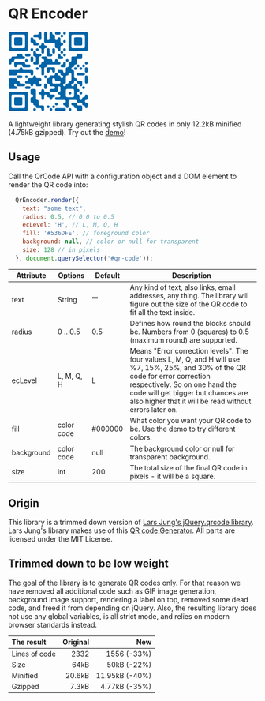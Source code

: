 # QR Encoder

<img  src="demo/qr-code-example.png"/>

A lightweight library generating stylish QR codes in only 12.2kB minified (4.75kB gzipped).
Try out the [demo](https://nimiq.github.io/qr-encoder/demo)!

## Usage
Call the QrCode API with a configuration object and a DOM element to render the QR code into:
```javascript
  QrEncoder.render({
    text: "some text",
    radius: 0.5, // 0.0 to 0.5
    ecLevel: 'H', // L, M, Q, H
    fill: '#536DFE', // foreground color
    background: null, // color or null for transparent
    size: 128 // in pixels
  }, document.querySelector('#qr-code'));
```

Attribute | Options | Default | Description
----------|---------|---------|------------
text | String | "" | Any kind of text, also links, email addresses, any thing. The library will figure out the size of the QR code to fit all the text inside.
radius | 0 .. 0.5 | 0.5 | Defines how round the blocks should be. Numbers from 0 (squares) to 0.5 (maximum round) are supported.
ecLevel | L, M, Q, H | L | Means "Error correction levels". The four values L, M, Q, and H will use %7, 15%, 25%, and 30% of the QR code for error correction respectively. So on one hand the code will get bigger but chances are also higher that it will be read without errors later on.
fill | color code | #000000 | What color you want your QR code to be. Use the demo to try different colors.
background | color code | null | The background color or null for transparent background.
size | int | 200 | The total size of the final QR code in pixels - it will be a square.

## Origin
This library is a trimmed down version of [Lars Jung's jQuery.qrcode library](https://larsjung.de/jquery-qrcode/). Lars Jung's library makes use of this [QR code Generator](https://github.com/kazuhikoarase/qrcode-generator). All parts are licensed under the MIT License.

## Trimmed down to be low weight
The goal of the library is to generate QR codes only. For that reason we have removed all additional code such as GIF image generation, background image support, rendering a label on top, removed some dead code, and freed it from depending on jQuery. Also, the resulting library does not use any global variables, is all strict mode, and relies on modern browser standards instead.

The result | Original | New
:--- | ---: | ---:
Lines of code | 2332 | 1556 (-33%)
Size | 64kB | 50kB (-22%)
Minified | 20.6kB | 11.95kB (-40%)
Gzipped | 7.3kB | 4.77kB (-35%)
